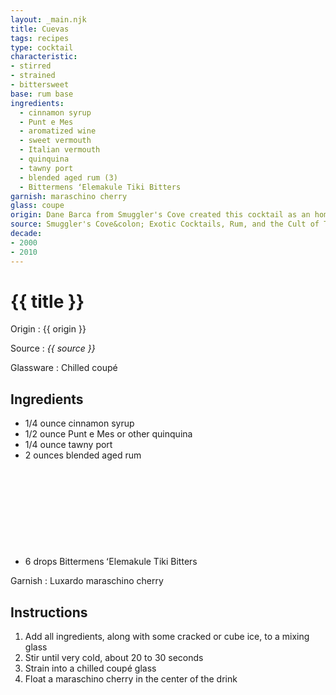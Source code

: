 ```yaml
---
layout: _main.njk
title: Cuevas
tags: recipes
type: cocktail
characteristic:
- stirred
- strained
- bittersweet
base: rum base
ingredients:
  - cinnamon syrup
  - Punt e Mes
  - aromatized wine
  - sweet vermouth
  - Italian vermouth
  - quinquina
  - tawny port
  - blended aged rum (3)
  - Bittermens ʻElemakule Tiki Bitters
garnish: maraschino cherry
glass: coupe
origin: Dane Barca from Smuggler's Cove created this cocktail as an homage to Panamanian roots as he was participating in an event for Abuelo Rum. The name Cuevas honors an indigenous people of Panama who were exterminated by Spanish colonists in the 16<sup>th</sup> century.
source: Smuggler's Cove&colon; Exotic Cocktails, Rum, and the Cult of Tiki
decade:
- 2000
- 2010
---
```

<!-- markdownlint-disable MD025 -->
# {{ title }}
<!-- markdownlint-disable MD025 -->

Origin
  : {{ origin }}

Source
  : <cite>{{ source }}</cite>

Glassware
  : Chilled coupé

## Ingredients

* 1/4 ounce cinnamon syrup
* 1/2 ounce Punt e Mes or other quinquina
* 1/4 ounce tawny port
* 2 ounces blended aged rum<icon-l space="1em" class="bigger" label="(3)"><span class="with-icon"><svg class="icon"><use href="/assets/images/icons/circle-3.svg#circle-3"></use></svg></span></icon-l>
* 6 drops Bittermens ʻElemakule Tiki Bitters

Garnish
  : Luxardo maraschino cherry

## Instructions

1. Add all ingredients, along with some cracked or cube ice, to a mixing glass
2. Stir until very cold, about 20 to 30 seconds
3. Strain into a chilled coupé glass
4. Float a maraschino cherry in the center of the drink
